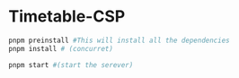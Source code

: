 # Timetable-CSP

``` bash
pnpm preinstall #This will install all the dependencies
pnpm install # (concurret)

pnpm start #(start the serever)